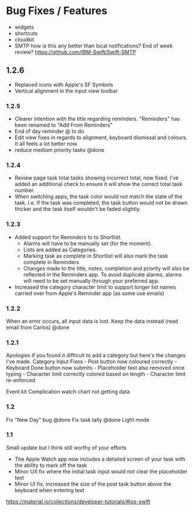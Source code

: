 #  Bug Fixes / Features
- widgets
- shortcuts
- cloudkit
- SMTP how is this any better than local notifications? End of week review? https://github.com/IBM-Swift/Swift-SMTP

## 1.2.6
- Replaced icons with Apple's SF Symbols
- Vertical alignment in the input view toolbar

### 1.2.5
- Clearer intention with the title regarding reminders. "Reminders" has been renamed to "Add From Reminders"
- End of day reminder @ to do
- Edit view fixes in regards to alignment, keyboard dismissal and colours. It all feels a lot better now.
- reduce medium priority tasks @done

### 1.2.4
- Review page task total tasks showing incorrect total, now fixed. I've added an additional check to ensure it will show the correct total task number.
- When switching apps, the task color would not match the state of the task. I.e. If the task was completed, the task button would not be drawn thicker and the task itself wouldn't be faded slightly.

### 1.2.3
- Added support for Reminders to to Shortlist. 
	- Alarms will have to be manually set (for the moment). 
	- Lists are added as Categories.
	- Marking task as complete in Shortlist will also mark the task complete in Reminders
	- Changes made to the title, notes, completion and priority will also be reflected in the Reminders app. To avoid duplicate alarms, alarms will need to be set manually through your preferred app.
- Increased the category character limit to support longer list names carried over from Apple's Reminder app (as some use emails)


### 1.2.2
When an error occurs, all input data is lost. Keep the data instead (read email from Carlos) @done

### 1.2.1

Apologies if you found it difficult to add a category but here's the changes I've made.
Category Input Fixes
	- Post button now coloured correctly
	- Keyboard Done button now submits
	- Placeholder text also removed once typing
	- Character limit correctly colored based on length
	- Character limit re-enforced

Event kit
Complication watch
chart not getting data

### 1.2
Fix "New Day" bug @done
Fix task tally @done
Light mode


### 1.1
Small update but I think still worthy of your efforts
- The Apple Watch app now includes a detailed screen of your task with the ability to mark off the task
- Minor UX fix where the initial task input would not clear the placeholder text
- Minor UI fix, increased the size of the post task button above the keyboard when entering text

https://material.io/collections/developer-tutorials/#ios-swift
